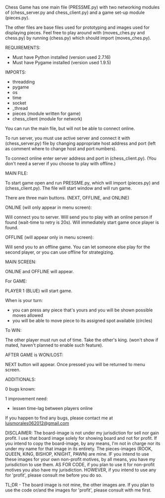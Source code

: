 Chess Game has one main file (PRESSME.py) with two 
networking modules of (chess_server.py and chess_client.py)
and a game set-up module (pieces.py).

The other files are base files used for prototyping and images 
used for displaying pieces. Feel free to play around with 
(moves_ches.py and chess.py) by running 
(chess.py) which should import (moves_ches.py). 

REQUIREMENTS:
- Must have Python installed (version used 2.7.16)
- Must have Pygame installed (version used 1.9.5)

IMPORTS:
- threadding
- pygame
- os
- time
- socket
- _thread
- pieces (module written for game)
- chess_client (module for network)


You can run the main file, 
but will not be able to connect online. 

To run server, you must
use active server and connect it with (chess_server.py)
file by changing appropriate host address and port
(left as comment where to change host and port numbers).

To connect online enter server address
and port in (chess_client.py). (You don't need a 
server if you choose to play with offline.)


MAIN FILE:

To start game open and run PRESSME.py, which will import 
(pieces.py) and (chess_client.py). The file will start window 
and will run game. 

There are three main buttons. (NEXT, OFFLINE, and ONLINE)

ONLINE (will only appear in menu screen):

Will connect you to server.
Will send you to play with an online person if 
found (wait-time to retry is 20s).
Will immediately start game once player is found.

OFFLINE (will appear only in menu screen):

Will send you to an offline game. 
You can let someone else play for the second 
player, or you can use offline for strategizing.


MAIN SCREEN:

ONLINE and OFFLINE will appear.


For GAME:

PLAYER 1 (BLUE) will start game.

When is your turn:
  - you can press any piece that's yours
    and you will be shown possible moves allowed
  - you will be able to move piece to its assigned 
    spot available (circles)

To WIN:

The other player must run out of time.
Take the other's king. (won't show if mated, 
haven't planned to enable such feature).


AFTER GAME is WON/LOST:

NEXT button will appear.
Once pressed you will be returned to menu screen.


ADDITIONALS:


0 bugs known:

1 improvement need:
- lessen time-lag between players online

If you happen to find any bugs, please contact me at 
luismorales062012@gmail.com

DISCLAIMER: The board-image is not under my jurisdiction for sell nor gain profit.
I use that board image solely for showing board and not for profit. If you intend 
to copy the board-image, by any means, I'm not in charge nor its under my name for 
that image in its entirety. The pieces-images (ROOK, QUEEN, KING, BISHOP, KNIGHT, PAWN)
are mine. IF you intend to use these images for your own non-profit motives, by all means, you 
have my jurisdiction to use them. AS FOR CODE, if you plan to use it for non-profit motives
you also have my jurisdiction. HOWEVER, if you intend to use any for 'profit', please 
consult me before you do so.

TL;DR - The board image is not mine, the other images are. If you plan to use the code or/and
the images for 'profit', please consult with me first.
